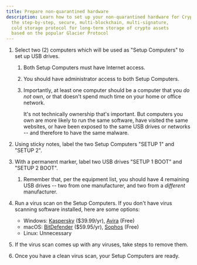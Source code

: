 ```yaml
---
title: Prepare non-quarantined hardware
description: Learn how to set up your non-quarantined hardware for CryptoGlacier,
  the step-by-step, secure, multi-blockchain, multi-signature,
  cold storage protocol for long-term storage of crypto assets
  based on the popular Glacier Protocol
---
```


1. Select two (2) computers which will be used as "Setup Computers" to set up USB
drives.

    1. Both Setup Computers must have Internet access.
    2. You should have administrator access to both Setup Computers.
    3. Importantly, at least one computer should be a computer that you *do not*
    own, or that doesn't spend much time on your home or office network.

        It's not technically ownership that's important. But computers you own are
        more likely to run the same software, have visited the same websites, or have
        been exposed to the same USB drives or networks -- and therefore to have the
        same malware.

2. Using sticky notes, label the two Setup Computers "SETUP 1" and "SETUP 2".
3. With a permanent marker, label two USB drives "SETUP 1 BOOT" and "SETUP
2 BOOT".

    1. Remember that, per the equipment list, you should have 4 remaining USB
    drives -- two from one manufacturer, and two from a *different* manufacturer.

4. Run a virus scan on the Setup Computers. If you don't have virus scanning
software installed, here are some options:

    * Windows: [Kaspersky](https://usa.kaspersky.com/) ($39.99/yr),
    [Avira](https://www.avira.com) (Free)
    * macOS: [BitDefender](https://www.bitdefender.com/) ($59.95/yr),
    [Sophos](https://home.sophos.com/) (Free)
    * Linux: Unnecessary

5. If the virus scan comes up with any viruses, take steps to remove them.
6. Once you have a clean virus scan, your Setup Computers are ready.
